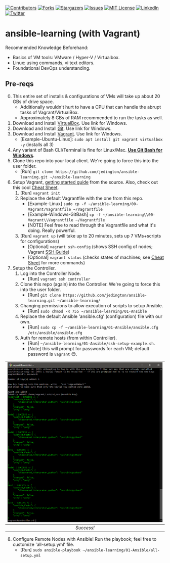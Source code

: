 <!-- PROJECT SHIELDS -->
<!-- https://www.markdownguide.org/basic-syntax/#reference-style-links -->
[![Contributors][contributors-shield]][contributors-url]
[![Forks][forks-shield]][forks-url]
[![Stargazers][stars-shield]][stars-url]
[![Issues][issues-shield]][issues-url]
[![MIT License][license-shield]][license-url]
[![LinkedIn][linkedin-shield]][linkedin-url]
[![Twitter][twitter-shield]][twitter-url]

# ansible-learning (with Vagrant)

Recommended Knowledge Beforehand:
- Basics of VM tools: VMware / Hyper-V / Virtualbox.
- Linux: using commands, vi text editors.
- Foundational DevOps understanding.

## Pre-reqs
0. This entire set of installs & configurations of VMs will take up about 20 GBs of drive space.
    - Additionally wouldn't hurt to have a CPU that can handle the abrupt tasks of Vagrant/VirtualBox.
    - Approximately 8 GBs of RAM recommended to run the tasks as well.
1. Download and Install [VirtualBox](https://www.virtualbox.org). Use link for Windows.
2. Download and Install [Git](https://git-scm.com/downloads). Use link for Windows.
3. Download and Install [Vagrant](https://www.vagrantup.com/docs/installation). Use link for Windows.
    - [Example-Ubuntu-Linux]: `sudo apt install git vagrant virtualbox -y` (installs all 3)
4. Any variant of Bash CLI/Terminal is fine for Linux/Mac. <ins>__Use Git Bash for Windows__</ins>.
5. Clone this repo into your local client. We're going to force this into the user folder.
    - [Run] `git clone https://github.com/jedington/ansible-learning.git ~/ansible-learning`
6. Setup Vagrant, [getting started guide](https://learn.hashicorp.com/collections/vagrant/getting-started) from the source. Also, check out this cool [Cheat Sheet](https://gist.github.com/wpscholar/a49594e2e2b918f4d0c4).
    1. [Run] `vagrant init`
    2. Replace the default Vagrantfile with the one from this repo.
        - [Example-Linux] `sudo cp -f ~/ansible-learning/00-Vagrant/Vagrantfile ~/Vagrantfile`
        - [Example-Windows-GitBash] `cp -f ~/ansible-learning\\00-Vagrant\\Vagrantfile ~/Vagrantfile`
        - [NOTE] Feel free to read through the Vagrantfile and what it's doing. Really powerful.
    3. [Run] `vagrant up` (will take up to 20 minutes, sets up 7 VMs+scripts for configurations)
        - [Optional] `vagrant ssh-config` (shows SSH config of nodes; Vagrant [SSH Guide](https://www.vagrantup.com/docs/cli/ssh))
        - [Optional] `vagrant status` (checks states of machines; see [Cheat Sheet](https://gist.github.com/wpscholar/a49594e2e2b918f4d0c4) for more commands)
7. Setup the Controller.
    1. Log into the Controller Node.
        - [Run] `vagrant ssh controller`
    2. Clone this repo (again) into the Controller. We're going to force this into the user folder.
        - [Run] `git clone https://github.com/jedington/ansible-learning.git ~/ansible-learning/`
    3. Changing permissions to allow execution of scripts to setup Ansible.
        - [Run] `sudo chmod -R 755 ~/ansible-learning/01-Ansible`
    4. Replace the default Ansible 'ansible.cfg' (configuration) file with our own.
        - [Run] `sudo cp -f ~/ansible-learning/01-Ansible/ansible.cfg /etc/ansible/ansible.cfg`
    5. Auth for remote hosts (from within Controller).
        - [Run] `~/ansible-learning/01-Ansible/ssh-setup-example.sh`.
        - [Note] this will prompt for passwords for each VM; default password is `vagrant` 😊.

| ![Success!][project-screenshot] | 
|:--:| 
| *Success!* |

8. Configure Remote Nodes with Ansible! Run the playbook; feel free to customize 'all-setup.yml' file.
    - [Run] `sudo ansible-playbook ~/ansible-learning/01-Ansible/all-setup.yml`

<!-- MARKDOWN LINKS & IMAGES -->
<!-- https://www.markdownguide.org/basic-syntax/#reference-style-links -->
[contributors-shield]: https://img.shields.io/github/contributors/jedington/ansible-learning.svg?style=for-the-badge
[contributors-url]: https://github.com/jedington/ansible-learning/graphs/contributors
[forks-shield]: https://img.shields.io/github/forks/jedington/ansible-learning.svg?style=for-the-badge
[forks-url]: https://github.com/jedington/ansible-learning/network/members
[stars-shield]: https://img.shields.io/github/stars/jedington/ansible-learning.svg?style=for-the-badge
[stars-url]: https://github.com/jedington/ansible-learning/stargazers
[issues-shield]: https://img.shields.io/github/issues/jedington/ansible-learning.svg?style=for-the-badge
[issues-url]: https://github.com/jedington/ansible-learning/issues
[license-shield]: https://img.shields.io/github/license/jedington/ansible-learning.svg?style=for-the-badge
[license-url]: https://github.com/jedington/ansible-learning/blob/master/LICENSE
[linkedin-shield]: https://img.shields.io/badge/-LinkedIn-black.svg?style=for-the-badge&logo=linkedin&colorB=555
[linkedin-url]: https://www.linkedin.com/in/julian-edington
[twitter-shield]: https://img.shields.io/twitter/follow/arcanicvoid?style=for-the-badge&logo=twitter&colorB=555
[twitter-url]: https://twitter.com/arcanicvoid
[project-screenshot]: images/success.png